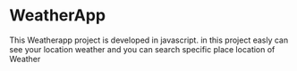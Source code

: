 # WeatherApp
This Weatherapp project is developed in javascript. in this project easly can see your location weather and you can search specific place location of Weather
